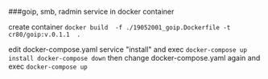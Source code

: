 ###goip, smb, radmin service in docker container


create container
`
docker build  -f ./19052001_goip.Dockerfile -t cr80/goip:v.0.1.1  .
`

edit docker-compose.yaml 
service "install" and exec
`
docker-compose up install
docker-compose down
`
then change docker-compose.yaml again and exec
`
docker-compose up 
`